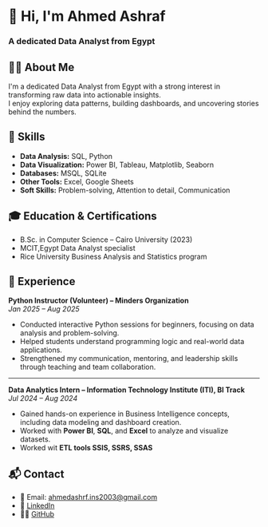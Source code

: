 # 👋 Hi, I'm Ahmed Ashraf
### A dedicated Data Analyst from Egypt


## 🧍‍♂️ About Me
I'm a dedicated Data Analyst from Egypt with a strong interest in transforming raw data into actionable insights.  
I enjoy exploring data patterns, building dashboards, and uncovering stories behind the numbers.  


## 🧰 Skills
- **Data Analysis:** SQL, Python
- **Data Visualization:** Power BI, Tableau, Matplotlib, Seaborn
- **Databases:** MSQL, SQLite
- **Other Tools:** Excel, Google Sheets
- **Soft Skills:** Problem-solving, Attention to detail, Communication

## 🎓 Education & Certifications
- B.Sc. in Computer Science – Cairo University (2023)
- MCIT,Egypt Data Analyst specialist
- Rice University Business Analysis and Statistics program

## 💼 Experience

**Python Instructor (Volunteer) – Minders Organization**  
*Jan 2025 – Aug 2025*  
- Conducted interactive Python sessions for beginners, focusing on data analysis and problem-solving.  
- Helped students understand programming logic and real-world data applications.  
- Strengthened my communication, mentoring, and leadership skills through teaching and team collaboration.

---

**Data Analytics Intern – Information Technology Institute (ITI), BI Track**  
*Jul 2024 – Aug 2024*  
- Gained hands-on experience in Business Intelligence concepts, including data modeling and dashboard creation.  
- Worked with **Power BI**, **SQL**, and **Excel** to analyze and visualize datasets.
- Worked wit **ETL tools SSIS, SSRS, SSAS**

## 📬 Contact
- 📧 Email: ahmedashrf.ins2003@gmail.com
- 💼 [LinkedIn](https://www.linkedin.com/notifications/?filter=all)  
- 🧑‍💻 [GitHub](https://github.com/ahmedashrf2003)

